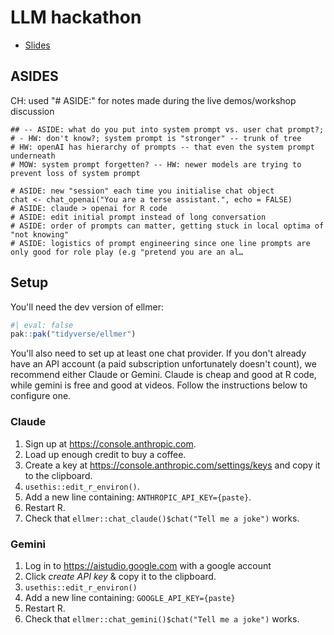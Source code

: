 # LLM hackathon

- [Slides](slides-1-monash.pdf)

## ASIDES

CH: used "# ASIDE:" for notes made during the live demos/workshop discussion

```
## -- ASIDE: what do you put into system prompt vs. user chat prompt?;
# - HW: don't know?; system prompt is "stronger" -- trunk of tree
# HW: openAI has hierarchy of prompts -- that even the system prompt underneath
# MOW: system prompt forgetten? -- HW: newer models are trying to prevent loss of system prompt

# ASIDE: new "session" each time you initialise chat object
chat <- chat_openai("You are a terse assistant.", echo = FALSE)
# ASIDE: claude > openai for R code
# ASIDE: edit initial prompt instead of long conversation
# ASIDE: order of prompts can matter, getting stuck in local optima of "not knowing"
# ASIDE: logistics of prompt engineering since one line prompts are only good for role play (e.g "pretend you are an al…
```

## Setup

You'll need the dev version of ellmer:

```r
#| eval: false
pak::pak("tidyverse/ellmer")
```

You'll also need to set up at least one chat provider. If you don't already have an API account (a paid subscription unfortunately doesn't count), we recommend either Claude or Gemini. Claude is cheap and good at R code, while gemini is free and good at videos. Follow the instructions below to configure one.

### Claude

1. Sign up at <https://console.anthropic.com>.
1. Load up enough credit to buy a coffee.
1. Create a key at <https://console.anthropic.com/settings/keys> and copy it to the clipboard.
1. `usethis::edit_r_environ()`.
1. Add a new line containing: `ANTHROPIC_API_KEY={paste}`.
1. Restart R.
1. Check that `ellmer::chat_claude()$chat("Tell me a joke")` works.

### Gemini

1. Log in to <https://aistudio.google.com> with a google account
1. Click *create API key* & copy it to the clipboard.
1. `usethis::edit_r_environ()`
1. Add a new line containing: `GOOGLE_API_KEY={paste}`
1. Restart R.
1. Check that `ellmer::chat_gemini()$chat("Tell me a joke")` works.

